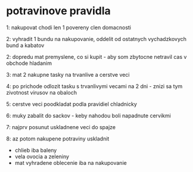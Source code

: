 ﻿# potravinove pravidla

1: nakupovat chodi len 1 povereny clen domacnosti

2: vyhradit 1 bundu na nakupovanie, oddelit od ostatnych vychadzkovych bund a kabatov

2: dopredu mat premyslene, co si kupit - aby som zbytocne netravil cas v obchode hladanim

3: mat 2 nakupne tasky na trvanlive a cerstve veci

4: po prichode odlozit tasku s trvanlivymi vecami na 2 dni - znizi sa tym zivotnost virusov na obaloch

5: cerstve veci poodkladat podla pravidiel chladnicky

6: muky zabalit do sackov - keby nahodou boli napadnute cervikmi

7: najprv posunut uskladnene veci do spajze

8: az potom nakupene potraviny uskladnit

- chlieb iba baleny
- vela ovocia a zeleniny
- mat vyhradene oblecenie iba na nakupovanie 

